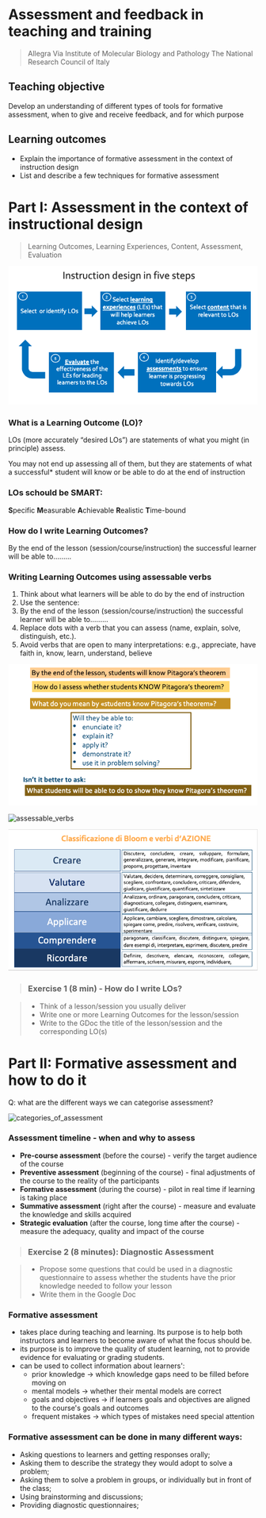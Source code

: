 # Assessment and feedback in teaching and training

> Allegra Via
> Institute of Molecular Biology and Pathology
> The National Research Council of Italy

## Teaching objective
Develop an understanding of different types of tools for formative assessment, when to give and receive feedback, and for which purpose

## Learning outcomes
- Explain the importance of formative assessment in the context of instruction design
- List and describe a few techniques for formative assessment

# Part I: Assessment in the context of instructional design 
> Learning Outcomes, Learning Experiences, Content, Assessment, Evaluation

![instruction_design](./images/instruction_design.png)

### What is a Learning Outcome (LO)?

LOs (more accurately “desired LOs”) are statements of what you might (in principle) assess. 

You may not end up assessing all of them, but they are statements of what a successful* student will know or be able to do at the end of instruction

### LOs schould be SMART:

**S**pecific
**M**easurable
**A**chievable
**R**ealistic
**T**ime-bound

### How do I write Learning Outcomes?

By the end of the lesson (session/course/instruction) the successful learner will be able to......... 

### Writing Learning Outcomes using assessable verbs

1. Think about what learners will be able to do by the end of instruction
2. Use the sentence: 
3. By the end of the lesson (session/course/instruction) the successful learner will be able to......... 
4. Replace dots with a verb that you can assess (name, explain, solve, distinguish, etc.).
5. Avoid verbs that are open to many interpretations: e.g., appreciate, have faith in, know, learn, understand, believe

![example_pitagora_theorem](./images/pitagora_theorem.png)

![assessable_verbs](./image/assessable_verbs.png)

![bloom_verbs](./images/bloom_verbs.png)

> ### Exercise 1 (8 min) - How do I write LOs?

> - Think of a lesson/session you usually deliver 
> - Write one or more Learning Outcomes for the lesson/session
> - Write to the GDoc the title of the lesson/session and the corresponding LO(s)

# Part II: Formative assessment and how to do it

Q: what are the different ways we can categorise assessment?

![categories_of_assessment](./images/assessment_categories.pg)

### Assessment timeline - when and why to assess

- **Pre-course assessment** (before the course) - verify the target audience of the course
- **Preventive assessment** (beginning of the course) - final adjustments of the course to the reality of the participants
- **Formative assessment** (during the course) - pilot in real time if learning is taking place
- **Summative assessment** (right after the course) - measure and evaluate the knowledge and skills acquired
- **Strategic evaluation** (after the course, long time after the course) - measure the adequacy, quality and impact of the course

> ### Exercise 2 (8 minutes): Diagnostic Assessment

> - Propose some questions that could be used in a diagnostic questionnaire to assess whether the students have the prior knowledge needed to follow your lesson
> - Write them in the Google Doc

### Formative assessment

- takes place during teaching and learning. Its purpose is to help both instructors and learners to become aware of what the focus should be.
- its purpose is to improve the quality of student learning, not to provide evidence for evaluating or grading students.
- can be used to collect information about learners':
    - prior knowledge -> which knowledge gaps need to be filled before moving on
    - mental models -> whether their mental models are correct
    - goals and objectives -> if learners goals and objectives are aligned to the course's goals and outcomes
    - frequent mistakes -> which types of mistakes need special attention

### Formative assessment can be done in many different ways:

- Asking questions to learners and getting responses orally;
- Asking them to describe the strategy they would adopt to solve a problem;
- Asking them to solve a problem in groups, or individually but in front of the class;
- Using brainstorming and discussions;
- Providing diagnostic questionnaires;





